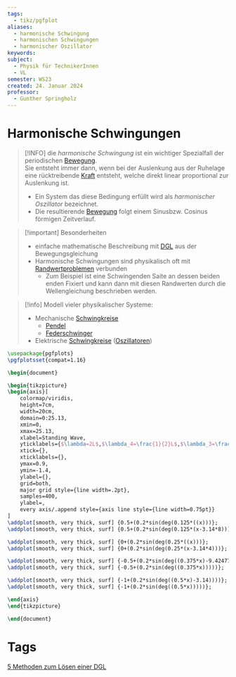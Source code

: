 ```yaml
---
tags:
  - tikz/pgfplot
aliases:
  - harmonische Schwingung
  - harmonischen Schwingungen
  - harmonischer Oszillator
keywords: 
subject:
  - Physik für TechnikerInnen
  - VL
semester: WS23
created: 24. Januar 2024
professor:
  - Gunther Springholz
---
```

 

# Harmonische Schwingungen

> [!INFO] die *harmonische Schwingung* ist ein wichtiger Spezialfall der periodischen [Bewegung](Kinematik.md).  
> Sie entsteht immer dann, wenn bei der Auslenkung aus der Ruhelage eine rücktreibende [Kraft]({MOC}%20Kräfte.md) entsteht, welche direkt linear proportional zur Auslenkung ist.
>
> - Ein System das diese Bedingung erfüllt wird als *harmonischer Oszillator* bezeichnet.
> - Die resultierende [Bewegung](Kinematik.md) folgt einem Sinusbzw. Cosinus förmigen Zeitverlauf.

> [!important] Besonderheiten
> - einfache mathematische Beschreibung mit [DGL](../Mathematik/{MOC}%20DGL.md) aus der Bewegungsgleichung
> - Harmonische Schwingungen sind physikalisch oft mit [Randwertproblemen](../Mathematik/Randwertprobleme.md) verbunden
>   - Zum Beispiel ist eine Schwingenden Saite an dessen beiden enden Fixiert und kann dann mit diesen Randwerten durch die Wellengleichung beschrieben werden. 

> [!info] Modell vieler physikalischer Systeme:
>- Mechanische [Schwingkreise](Schwingkreise.md)
>	- [Pendel](Pendel.md)
>	- [Federschwinger](Feder-Schwinger.md)
> - Elektrische [Schwingkreise](Schwingkreise.md) ([Oszillatoren](../Hardwareentwicklung/Oszillatoren/Clock%20Generierung.md))

```tikz
\usepackage{pgfplots}
\pgfplotsset{compat=1.16}

\begin{document}

\begin{tikzpicture}
\begin{axis}[
    colormap/viridis,
    height=7cm,
    width=20cm,
    domain=0:25.13,
    xmin=0,
    xmax=25.13,
    xlabel=Standing Wave,
    yticklabels={$\lambda=2L$,$\lambda_4=\frac{1}{2}L$,$\lambda_3=\frac{2}{3}L$,$\lambda_2=\:\:\:L$,$\lambda_1=2L$},
    xtick={},
    xticklabels={},
    ymax=0.9,
    ymin=-1.4,
    ylabel={},
    grid=both,
    major grid style={line width=.2pt},
    samples=400,
    ylabel=,
    every axis/.append style={axis line style={line width=0.75pt}}
]
\addplot[smooth, very thick, surf] {0.5+(0.2*sin(deg(0.125*((x)))};
\addplot[smooth, very thick, surf] {0.5+(0.2*sin(deg(0.125*(x-3.14*8)))};

\addplot[smooth, very thick, surf] {0+(0.2*sin(deg(0.25*((x)))};
\addplot[smooth, very thick, surf] {0+(0.2*sin(deg(0.25*(x-3.14*4)))};

\addplot[smooth, very thick, surf] {-0.5+(0.2*sin(deg((0.375*x)-9.42477))))};
\addplot[smooth, very thick, surf] {-0.5+(0.2*sin(deg((0.375*x)))))};

\addplot[smooth, very thick, surf] {-1+(0.2*sin(deg((0.5*x)-3.14))))};
\addplot[smooth, very thick, surf] {-1+(0.2*sin(deg((0.5*x)))))};

\end{axis}
\end{tikzpicture}

\end{document}
```

# Tags

[5 Methoden zum Lösen einer DGL](https://www.youtube.com/watch?v=0kY3Wpvutfs)
